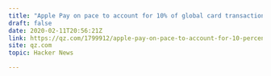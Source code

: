 ```yaml
---
title: "Apple Pay on pace to account for 10% of global card transactions"
draft: false
date: 2020-02-11T20:56:21Z
link: https://qz.com/1799912/apple-pay-on-pace-to-account-for-10-percent-of-global-card-transactions/?utm_medium=RSS&utm_source=hune
site: qz.com
topic: Hacker News  

---
```

